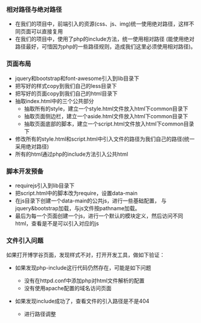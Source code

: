 ### 相对路径与绝对路径
- 在我们的项目中，前端引入的资源(css、js、img)统一使用绝对路径，这样不同页面可以直接复用
- 在我们的项目中，使用了php的include方法，统一使用相对路径
(能使用绝对路径最好，可惜因为php的一些路径规则，造成我们这里必须使用相对路径)。

### 页面布局
- jquery和bootstrap和font-awesome引入到lib目录下
- 把写好的样式copy到我们自己的less目录下
- 把写好的页面copy到我们自己的html目录下
- 抽取index.html中的三个公共部分
    + 抽取所有的style，建立一个style.html文件放入html下common目录下
    + 抽取页面侧边栏，建立一个aside.html文件放入html下common目录下
    + 抽取页面底部的脚本，建立一个script.html文件放入html下common目录下
- 修改所有的style.html和script.html中引入文件的路径为我们自己的路径(统一采用绝对路径)
- 所有的html通过php的include方法引入公共html

### 脚本开发预备
- requirejs引入到lib目录下
- 把script.html中的脚本改为require，设置data-main
- 在js目录下创建一个data-main的公共js，进行一些基础配置，
与jquery&bootstrap加载，与js文件按pathname加载。
- 最后为每一个页面创建一个js，进行一个默认的模块定义，然后访问不同html，查看是不是可以引入对应的js

### 文件引入问题
如果打开博学谷页面，发现样式不对，打开开发工具，做如下验证：

- 如果发现php-include这行代码仍然存在，可能是如下问题
    + 没有在httpd.conf中添加php对html文件解析的配置
    + 没有使用apache配置的域名访问页面

- 如果发现include成功了，查看文件的引入路径是不是404
   + 进行路径调整
